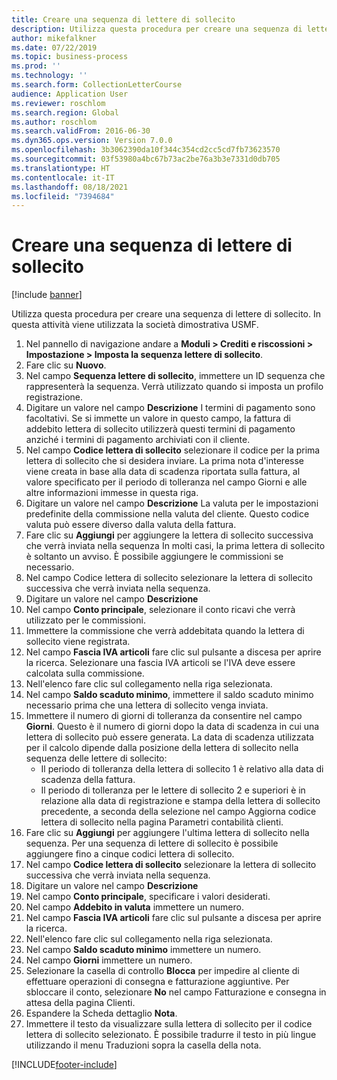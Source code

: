 ```yaml
---
title: Creare una sequenza di lettere di sollecito
description: Utilizza questa procedura per creare una sequenza di lettere di sollecito.
author: mikefalkner
ms.date: 07/22/2019
ms.topic: business-process
ms.prod: ''
ms.technology: ''
ms.search.form: CollectionLetterCourse
audience: Application User
ms.reviewer: roschlom
ms.search.region: Global
ms.author: roschlom
ms.search.validFrom: 2016-06-30
ms.dyn365.ops.version: Version 7.0.0
ms.openlocfilehash: 3b3062390da10f344c354cd2cc5cd7fb73623570
ms.sourcegitcommit: 03f53980a4bc67b73ac2be76a3b3e7331d0db705
ms.translationtype: HT
ms.contentlocale: it-IT
ms.lasthandoff: 08/18/2021
ms.locfileid: "7394684"
---
```

# <a name="create-a-collection-letter-sequence"></a>Creare una sequenza di lettere di sollecito

[!include [banner](../../includes/banner.md)]

Utilizza questa procedura per creare una sequenza di lettere di sollecito. In questa attività viene utilizzata la società dimostrativa USMF.

1. Nel pannello di navigazione andare a **Moduli > Crediti e riscossioni > Impostazione > Imposta la sequenza lettere di sollecito**.
2. Fare clic su **Nuovo**.
3. Nel campo **Sequenza lettere di sollecito**, immettere un ID sequenza che rappresenterà la sequenza. Verrà utilizzato quando si imposta un profilo registrazione.
4. Digitare un valore nel campo **Descrizione**  I termini di pagamento sono facoltativi. Se si immette un valore in questo campo, la fattura di addebito lettera di sollecito utilizzerà questi termini di pagamento anziché i termini di pagamento archiviati con il cliente.  
5. Nel campo **Codice lettera di sollecito** selezionare il codice per la prima lettera di sollecito che si desidera inviare. La prima nota d'interesse viene creata in base alla data di scadenza riportata sulla fattura, al valore specificato per il periodo di tolleranza nel campo Giorni e alle altre informazioni immesse in questa riga.  
6. Digitare un valore nel campo **Descrizione** La valuta per le impostazioni predefinite della commissione nella valuta del cliente. Questo codice valuta può essere diverso dalla valuta della fattura.  
7. Fare clic su **Aggiungi** per aggiungere la lettera di sollecito successiva che verrà inviata nella sequenza In molti casi, la prima lettera di sollecito è soltanto un avviso. È possibile aggiungere le commissioni se necessario.  
8. Nel campo Codice lettera di sollecito selezionare la lettera di sollecito successiva che verrà inviata nella sequenza.
9. Digitare un valore nel campo **Descrizione**
10. Nel campo **Conto principale**, selezionare il conto ricavi che verrà utilizzato per le commissioni.
11. Immettere la commissione che verrà addebitata quando la lettera di sollecito viene registrata.
12. Nel campo **Fascia IVA articoli** fare clic sul pulsante a discesa per aprire la ricerca. Selezionare una fascia IVA articoli se l'IVA deve essere calcolata sulla commissione.  
13. Nell'elenco fare clic sul collegamento nella riga selezionata.
14. Nel campo **Saldo scaduto minimo**, immettere il saldo scaduto minimo necessario prima che una lettera di sollecito venga inviata.
15. Immettere il numero di giorni di tolleranza da consentire nel campo **Giorni**. Questo è il numero di giorni dopo la data di scadenza in cui una lettera di sollecito può essere generata. La data di scadenza utilizzata per il calcolo dipende dalla posizione della lettera di sollecito nella sequenza delle lettere di sollecito:
    - Il periodo di tolleranza della lettera di sollecito 1 è relativo alla data di scadenza della fattura.
    - Il periodo di tolleranza per le lettere di sollecito 2 e superiori è in relazione alla data di registrazione e stampa della lettera di sollecito precedente, a seconda della selezione nel campo Aggiorna codice lettera di sollecito nella pagina Parametri contabilità clienti.  
16. Fare clic su **Aggiungi** per aggiungere l'ultima lettera di sollecito nella sequenza. Per una sequenza di lettere di sollecito è possibile aggiungere fino a cinque codici lettera di sollecito.  
17. Nel campo **Codice lettera di sollecito** selezionare la lettera di sollecito successiva che verrà inviata nella sequenza.
18. Digitare un valore nel campo **Descrizione**
19. Nel campo **Conto principale**, specificare i valori desiderati.
20. Nel campo **Addebito in valuta** immettere un numero.
21. Nel campo **Fascia IVA articoli** fare clic sul pulsante a discesa per aprire la ricerca.
22. Nell'elenco fare clic sul collegamento nella riga selezionata.
23. Nel campo **Saldo scaduto minimo** immettere un numero.
24. Nel campo **Giorni** immettere un numero.
25. Selezionare la casella di controllo **Blocca** per impedire al cliente di effettuare operazioni di consegna e fatturazione aggiuntive. Per sbloccare il conto, selezionare **No** nel campo Fatturazione e consegna in attesa della pagina Clienti.  
26. Espandere la Scheda dettaglio **Nota**.
27. Immettere il testo da visualizzare sulla lettera di sollecito per il codice lettera di sollecito selezionato. È possibile tradurre il testo in più lingue utilizzando il menu Traduzioni sopra la casella della nota.  



[!INCLUDE[footer-include](../../../includes/footer-banner.md)]
